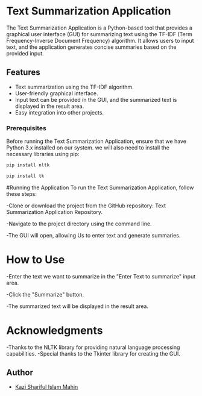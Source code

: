 
# Text Summarization Application

The Text Summarization Application is a Python-based tool that provides a graphical user interface (GUI) for summarizing text using the TF-IDF (Term Frequency-Inverse Document Frequency) algorithm. It allows users to input text, and the application generates concise summaries based on the provided input.


## Features

- Text summarization using the TF-IDF algorithm.
- User-friendly graphical interface.
- Input text can be provided in the GUI, and the summarized text is displayed in the result area.
- Easy integration into other projects.


### Prerequisites

Before running the Text Summarization Application, ensure that we have Python 3.x installed on our system. we will also need to install the necessary libraries using pip:

```bash
pip install nltk
```
```bash
pip install tk
```
#Running the Application
To run the Text Summarization Application, follow these steps:

-Clone or download the project from the GitHub repository: Text Summarization Application Repository.

-Navigate to the project directory using the command line.

-The GUI will open, allowing Us to enter text and generate summaries.
# How to Use
-Enter the text we want to summarize in the "Enter Text to summarize" input area.

-Click the "Summarize" button.

-The summarized text will be displayed in the result area.
# Acknowledgments
-Thanks to the NLTK library for providing natural language processing capabilities.
-Special thanks to the Tkinter library for creating the GUI.
## Author

- [Kazi Shariful Islam Mahin](https://github.com/Mahin-RUET)




